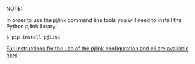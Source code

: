 NOTE:

In order to use the pjlink command line tools you will need to install the Python pjlink library:

```bash
$ pip install pjlink
```

[Full instructions for the use of the pjlink configuration and cli are available here](https://blog.flowblok.id.au/2012-11/controlling-projectors-with-pjlink.html)
